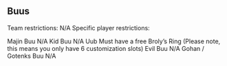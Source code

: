 ## Buus
Team restrictions:
  N/A
Specific player restrictions:

Majin Buu
  N/A
Kid Buu
  N/A
Uub
  Must have a free Broly’s Ring (Please note, this means you only have 6 customization slots)
Evil Buu
  N/A
Gohan / Gotenks Buu
  N/A